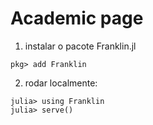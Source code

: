 # Academic page

1) instalar o pacote Franklin.jl

```
pkg> add Franklin
```
2) rodar localmente:

```
julia> using Franklin
julia> serve()
```


